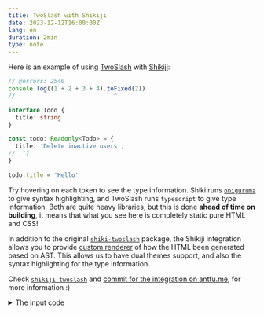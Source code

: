```yaml
---
title: TwoSlash with Shikiji
date: 2023-12-12T16:00:00Z
lang: en
duration: 2min
type: note
---
```


Here is an example of using [TwoSlash](https://github.com/microsoft/TypeScript-Website/tree/v2/packages/ts-twoslasher) with [Shikiji](https://github.com/antfu/shikiji):

```ts twoslash
// @errors: 2540
console.log((1 + 2 + 3 + 4).toFixed(2))
//                            ^|

interface Todo {
  title: string
}

const todo: Readonly<Todo> = {
  title: 'Delete inactive users',
//  ^?
}

todo.title = 'Hello'
```

Try hovering on each token to see the type information. Shiki runs [`oniguruma`](https://github.com/microsoft/vscode-oniguruma) to give syntax highlighting, and TwoSlash runs `typescript` to give type information. Both are quite heavy libraries, but this is done **ahead of time on building**, it means that what you see here is completely static pure HTML and CSS!

In addition to the original [`shiki-twoslash`](https://github.com/shikijs/twoslash) package, the Shikiji integration allows you to provide [custom renderer](https://github.com/antfu/shikiji/tree/main/packages/shikiji-twoslash#rendererrich) of how the HTML been generated based on AST. This allows us to have dual themes support, and also the syntax highlighting for the type information.

Check [`shikiji-twoslash`](https://github.com/antfu/shikiji/tree/main/packages/shikiji-twoslash) and [commit for the integration on antfu.me](https://github.com/antfu/antfu.me/commit/d2dfb25139e9f2d42f4135998ad2052179237641#diff-6a3b01ba97829c9566ef2d8dc466ffcffb4bdac08706d3d6319e42e0aa6890dd), for more information :)

<details>
<summary>The input code</summary>

````md
```ts twoslash
// @errors: 2540
console.log((1 + 2 + 3 + 4).toFixed(2))
//                            ^|

interface Todo {
  title: string
}

const todo: Readonly<Todo> = {
  title: 'Delete inactive users',
//  ^?
}

todo.title = 'Hello'
```
````

</details>
